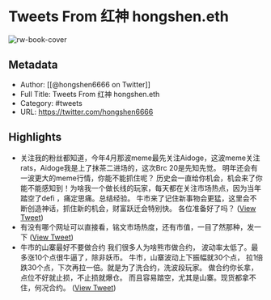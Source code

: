 # Tweets From 红神 hongshen.eth

![rw-book-cover](https://pbs.twimg.com/profile_images/1613404169163145219/dN2-5Di5.jpg)

## Metadata
- Author: [[@hongshen6666 on Twitter]]
- Full Title: Tweets From 红神 hongshen.eth
- Category: #tweets
- URL: https://twitter.com/hongshen6666

## Highlights
- 关注我的粉丝都知道，今年4月那波meme最先关注Aidoge，这波meme关注rats，Aidoge我是上了抹茶二进场的，这次Brc 20是先知先觉。
  明年还会有一波更大的meme行情，你能不能抓住呢？
  历史会一直给你机会，机会来了你能不能感知到！为啥我一个做长线的玩家，每天都在关注市场热点，因为当年踏空了defi ，痛定思痛。总结经验。
  牛市来了记住新事物会更猛，这里会不断创造神话，抓住新的机会，财富跃迁会特别快。
  各位准备好了吗？ ([View Tweet](https://twitter.com/hongshen6666/status/1725827521055510947))
- 有没有哪个网址可以直接看，铭文市场热度，还有市值，一目了然那种，发一下 ([View Tweet](https://twitter.com/hongshen6666/status/1731829371248500743))
- 牛市的山寨最好不要做合约
  我们很多人为啥熊市做合约，
  波动率太低了。最多涨10个点很牛逼了，除非妖币。
  牛市，山寨波动上下振幅就30个点，
  拉1倍跌30个点，下次再拉一倍。就是为了洗合约，洗波段玩家。
  做合约你长拿，点位不好就止损，不止损就爆仓。
  而且容易踏空，尤其是山寨。现货都拿不住，何况合约。 ([View Tweet](https://twitter.com/hongshen6666/status/1732593049296052309))
